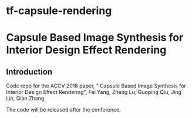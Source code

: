 # tf-capsule-rendering
Capsule Based Image Synthesis for Interior Design Effect Rendering
======================================================================

## Introduction
Code repo for the ACCV 2018 paper, "
Capsule Based Image Synthesis for Interior Design Effect Rendering", Fei Yang, Zheng Lu, Guoping Qiu, Jing Lin, Qian Zhang. 

The code will be released after the conference. 



